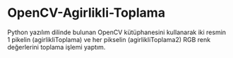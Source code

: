 # OpenCV-Agirlikli-Toplama
Python yazılım dilinde bulunan OpenCV kütüphanesini kullanarak iki resmin 1 pikelin (agirlikliToplama) ve her pikselin (agirlikliToplama2) RGB renk değerlerini toplama işlemi yaptım.
